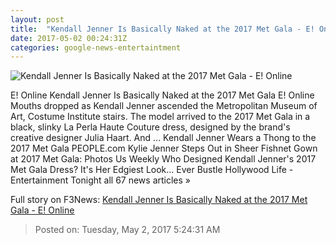 ```yaml
---
layout: post
title:  "Kendall Jenner Is Basically Naked at the 2017 Met Gala - E! Online"
date: 2017-05-02 00:24:31Z
categories: google-news-entertaintment
---
```


![Kendall Jenner Is Basically Naked at the 2017 Met Gala - E! Online](http://akns-images.eonline.com/eol_images/Entire_Site/201741/rs_600x600-170501171042-600.Kendall-Jenner-2017-Met-Gala.jpg?downsize=450:*&crop=450:350;left,top)

E! Online Kendall Jenner Is Basically Naked at the 2017 Met Gala E! Online Mouths dropped as Kendall Jenner ascended the Metropolitan Museum of Art, Costume Institute stairs. The model arrived to the 2017 Met Gala in a black, slinky La Perla Haute Couture dress, designed by the brand's creative designer Julia Haart. And ... Kendall Jenner Wears a Thong to the 2017 Met Gala PEOPLE.com Kylie Jenner Steps Out in Sheer Fishnet Gown at 2017 Met Gala: Photos Us Weekly Who Designed Kendall Jenner's 2017 Met Gala Dress? It's Her Edgiest Look… Ever Bustle Hollywood Life - Entertainment Tonight all 67 news articles »


Full story on F3News: [Kendall Jenner Is Basically Naked at the 2017 Met Gala - E! Online](http://www.f3nws.com/n/HrqmZF)

> Posted on: Tuesday, May 2, 2017 5:24:31 AM
